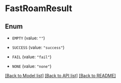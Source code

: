 # FastRoamResult

## Enum


* `EMPTY` (value: `""`)

* `SUCCESS` (value: `"success"`)

* `FAIL` (value: `"fail"`)

* `NONE` (value: `"none"`)


[[Back to Model list]](../README.md#documentation-for-models) [[Back to API list]](../README.md#documentation-for-api-endpoints) [[Back to README]](../README.md)


